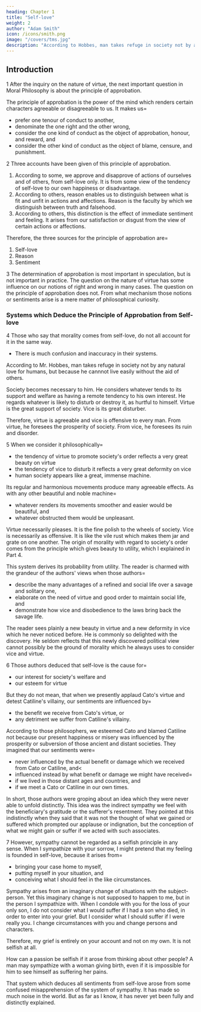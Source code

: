 ```yaml
---
heading: Chapter 1
title: "Self-love"
weight: 2
author: "Adam Smith"
icon: /icons/smith.png
image: "/covers/tms.jpg"
description: "According to Hobbes, man takes refuge in society not by any natural love for humans, but because he cannnot live easily without the aid of others"
---
```




## Introduction

1 After the inquiry on the nature of virtue, the next important question in Moral Philosophy is about the principle of approbation. 

The principle of approbation is the power of the mind which renders certain characters agreeable or disagreeable to us. It makes us= 
- prefer one tenour of conduct to another,
- denominate the one right and the other wrong,
- consider the one kind of conduct as the object of approbation, honour, and reward, and
- consider the other kind of conduct as the object of blame, censure, and punishment.

2 Three accounts have been given of this principle of approbation. 

1. According to some, we approve and disapprove of actions of ourselves and of others, from self-love only. It is from some view of the tendency of self-love to our own happiness or disadvantage. 
2. According to others, reason enables us to distinguish between what is fit and unfit in actions and affections. Reason is the faculty by which we distinguish between truth and falsehood. 
3. According to others, this distinction is the effect of immediate sentiment and feeling. It arises from our satisfaction or disgust from the view of certain actions or affections.

Therefore, the three sources for the principle of approbation are= 
1. Self-love
2. Reason
3. Sentiment
 
 
3 The determination of approbation is most important in speculation, but is not important in practice. The question on the nature of virtue has some influence on our notions of right and wrong in many cases. The question on the principle of approbation does not. From what mechanism those notions or sentiments arise is a mere matter of philosophical curiosity.


### Systems which Deduce the Principle of Approbation from Self-love

4 Those who say that morality comes from self-love, do not all account for it in the same way. 
- There is much confusion and inaccuracy in their systems. 

According to Mr. Hobbes, man takes refuge in society not by any natural love for humans, but because he cannnot live easily without the aid of others.

Society becomes necessary to him. He considers whatever tends to its support and welfare as having a remote tendency to his own interest. He regards whatever is likely to disturb or destroy it, as hurtful to himself. Virtue is the great support of society. Vice is its great disturber.

Therefore, virtue is agreeable and vice is offensive to every man. From virtue, he foresees the prosperity of society. From vice, he foresees its ruin and disorder.

 
5 When we consider it philosophically= 
- the tendency of virtue to promote society's order reflects a very great beauty on virtue
- the tendency of vice to disturb it reflects a very great deformity on vice
- human society appears like a great, immense machine.

Its regular and harmonious movements produce many agreeable effects. As with any other beautiful and noble machine= 
- whatever renders its movements smoother and easier would be beautiful, and
- whatever obstructed them would be unpleasant.

Virtue necessarily pleases. It is the fine polish to the wheels of society. Vice is necessarily as offensive. It is like the vile rust which makes them jar and grate on one another. The origin of morality with regard to society's order comes from the principle which gives beauty to utility, which I explained in Part 4.

This system derives its probability from utility. The reader is charmed with the grandeur of the authors' views when those authors= 
- describe the many advantages of a refined and social life over a savage and solitary one,
- elaborate on the need of virtue and good order to maintain social life, and
- demonstrate how vice and disobedience to the laws bring back the savage life.

The reader sees plainly a new beauty in virtue and a new deformity in vice which he never noticed before. He is commonly so delighted with the discovery. He seldom reflects that this newly discovered political view cannot possibly be the ground of morality which he always uses to consider vice and virtue.

 
6 Those authors deduced that self-love is the cause for= 
- our interest for society's welfare and
- our esteem for virtue

But they do not mean, that when we presently applaud Cato's virtue and detest Catiline's villainy, our sentiments are influenced by= 
- the benefit we receive from Cato's virtue, or
- any detriment we suffer from Catiline's villainy.

According to those philosophers, we esteemed Cato and blamed Catiline not because our present happiness or misery was influenced by the prosperity or subversion of those ancient and distant societies. They imagined that our sentiments were= 
- never influenced by the actual benefit or damage which we received from Cato or Catiline, and<
- influenced instead by what benefit or damage we might have received= 
- if we lived in those distant ages and countries, and
- if we meet a Cato or Catiline in our own times.

In short, those authors were groping about an idea which they were never able to unfold distinctly. This idea was the indirect sympathy we feel with the beneficiary's gratitude or the sufferer's resentment. They pointed at this indistinctly when they said that it was not the thought of what we gained or suffered which prompted our applause or indignation, but the conception of what we might gain or suffer if we acted with such associates.

 
7 However, sympathy cannot be regarded as a selfish principle in any sense. When I sympathize with your sorrow, I might pretend that my feeling is founded in self-love, because it arises from= 
- bringing your case home to myself,
- putting myself in your situation, and
- conceiving what I should feel in the like circumstances.

Sympathy arises from an imaginary change of situations with the subject-person. Yet this imaginary change is not supposed to happen to me, but in the person I sympathize with. When I condole with you for the loss of your only son, I do not consider what I would suffer if I had a son who died, in order to enter into your grief. But I consider what I should suffer if I were really you. I change circumstances with you and change persons and characters.

Therefore, my grief is entirely on your account and not on my own.
It is not selfish at all.

How can a passion be selfish if it arose from thinking about other people?
A man may sympathize with a woman giving birth, even if it is impossible for him to see himself as suffering her pains.

That system which deduces all sentiments from self-love arose from some confused misapprehension of the system of sympathy.
It has made so much noise in the world.
But as far as I know, it has never yet been fully and distinctly explained.
